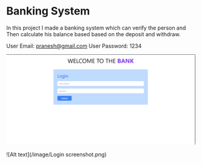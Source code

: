 # Banking System

In this project I made a banking system which can verify the person and Then calculate his balance based based on the deposit and withdraw. 

User Email: pranesh@gmail.com
User Password: 1234

<img src="image/Login screenshot.png" width="500px"/>

![Alt text](/image/Login screenshot.png)

